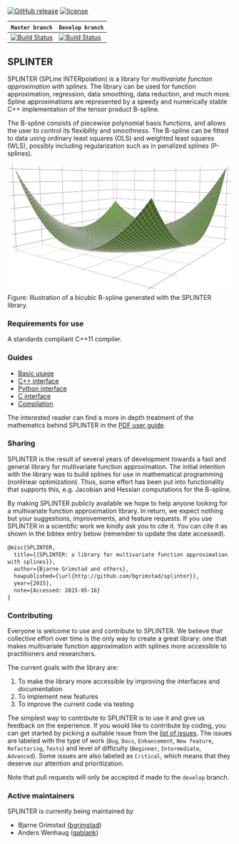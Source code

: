 [![GitHub release](https://img.shields.io/github/release/bgrimstad/splinter.svg?style=flat-square)](https://github.com/bgrimstad/splinter/releases)
[![license](https://img.shields.io/github/license/bgrimstad/splinter.svg?style=flat-square)]()

| **`Master branch`** | **`Develop branch`** |
|-----------------|---------------------|
| [![Build Status](https://travis-ci.org/bgrimstad/splinter.svg?branch=master)](https://travis-ci.org/bgrimstad/splinter) | [![Build Status](https://travis-ci.org/bgrimstad/splinter.svg?branch=develop)](https://travis-ci.org/bgrimstad/splinter) |

## SPLINTER
SPLINTER (SPLine INTERpolation) is a library for *multivariate function approximation with splines*. The library can be used for function approximation, regression, data smoothing, data reduction, and much more. Spline approximations are represented by a speedy and numerically stable C++ implementation of the tensor product B-spline.

The B-spline consists of piecewise polynomial basis functions, and allows the user to control its flexibility and smoothness. The B-spline can be fitted to data using ordinary least squares (OLS) and weighted least squares (WLS), possibly including regularization such as in penalized splines (P-splines).

![Illustration of a B-spline](assets/bspline.png)
Figure: Illustration of a bicubic B-spline generated with the SPLINTER library.

### Requirements for use
A standards compliant C++11 compiler.

### Guides
* [Basic usage](docs/basic_usage.md)
* [C++ interface](docs/cpp_interface.md)
* [Python interface](docs/python_interface.md)
* [C interface](docs/c_interface.md)
* [Compilation](docs/compile.md)

The interested reader can find a more in depth treatment of the mathematics behind SPLINTER in the [PDF user guide](docs/user_guide.pdf).

### Sharing
SPLINTER is the result of several years of development towards a fast and general library for multivariate function approximation. The initial intention with the library was to build splines for use in mathematical programming (nonlinear optimization). Thus, some effort has been put into functionality that supports this, e.g. Jacobian and Hessian computations for the B-spline.

By making SPLINTER publicly available we hope to help anyone looking for a multivariate function approximation library. In return, we expect nothing but your suggestions, improvements, and feature requests. If you use SPLINTER in a scientific work we kindly ask you to cite it. You can cite it as shown in the bibtex entry below (remember to update the date accessed).
```
@misc{SPLINTER,
  title={{SPLINTER: a library for multivariate function approximation with splines}},
  author={Bjarne Grimstad and others},
  howpublished={\url{http://github.com/bgrimstad/splinter}},
  year={2015},
  note={Accessed: 2015-05-16}
}
```
### Contributing
Everyone is welcome to use and contribute to SPLINTER. We believe that collective effort over time is the only way to create a great library: one that makes multivariate function approximation with splines more accessible to practitioners and researchers.

The current goals with the library are:

1. To make the library more accessible by improving the interfaces and documentation
2. To implement new features
3. To improve the current code via testing

The simplest way to contribute to SPLINTER is to use it and give us feedback on the experience. If you would like to contribute by coding, you can get started by picking a suitable issue from the [list of issues](https://github.com/bgrimstad/splinter/issues). The issues are labeled with the type of work (`Bug`, `Docs`, `Enhancement`, `New feature`, `Refactoring`, `Tests`) and level of difficulty (`Beginner`, `Intermediate`, `Advanced`). Some issues are also labeled as `Critical`, which means that they deserve our attention and prioritization.

Note that pull requests will only be accepted if made to the `develop` branch.

### Active maintainers

SPLINTER is currently being maintained by
* Bjarne Grimstad ([bgrimstad](https://github.com/bgrimstad))
* Anders Wenhaug ([gablank](https://github.com/gablank))
